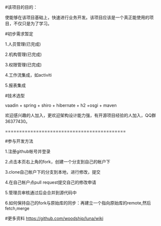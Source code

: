 #该项目的目的：

使能够在该项目基础上，快速进行业务开发。该项目应该是一个真正能使用的项目，不仅只是为了学习。


#初步需求暂定

1.人员管理<red>(已完成)</red>

2.机构管理<red>(已完成)</red>

3.权限管理<red>(已完成)</red>

4.工作流集成，如activiti

5.报表集成

#技术选型

vaadin + spring + shiro + hibernate + h2 +osgi + maven

欢迎感兴趣的人加入，更欢迎架构设计能力强，有开源项目经验的人加入，QQ群36377430。

===========================================

#参与开发方法

1.注册github帐号并登录

2.点击本页右上角的fork，创建一个分支到自己的帐户下

3.clone自己帐户下的分支到本地，进行修改，提交

4.在自己帐户点pull request提交自己的修改申请

5.管理员审核通过后会合并到源代码中

6.如何保持自己的fork与原始库的同步：再建立一个指向原始库的remote,然后fetch,merge

#更多资料
https://github.com/woodship/luna/wiki
